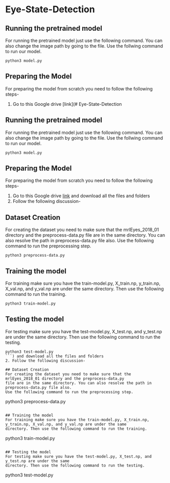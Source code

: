 # Eye-State-Detection

## Running the pretrained model
For running the pretrained model just use the following command. You can also change the image path by 
going to the file. Use the follwing command to run our model.

```
python3 model.py
```

## Preparing the Model
For preparing the model from scratch you need to follow the following steps-

1. Go to this Google drive [link](# Eye-State-Detection

## Running the pretrained model
For running the pretrained model just use the following command. You can also change the image path by 
going to the file. Use the follwing command to run our model.

```
python3 model.py
```

## Preparing the Model
For preparing the model from scratch you need to follow the following steps-

1. Go to this Google drive [link](https://drive.google.com/drive/u/3/folders/1I6t3FNLm8uSehRAcN6KbM3d-vpgRFnrQ) and download all the files and folders
2. Follow the following discussion-

## Dataset Creation
For creating the dataset you need to make sure that the mrlEyes_2018_01 directory and the preprocess-data.py 
file are in the same directory. You can also resolve the path in preprocess-data.py file also.
Use the following command to run the preprocessing step.

```
python3 preprocess-data.py
```

## Training the model
For training make sure you have the train-model.py, X_train.np, y_train.np, X_val.np, and y_val.np are under the same 
directory. Then use the following command to run the training.

```
python3 train-model.py
```

## Testing the model
For testing make sure you have the test-model.py, X_test.np, and y_test.np are under the same 
directory. Then use the following command to run the testing.

```
python3 test-model.py
```) and download all the files and folders
2. Follow the following discussion-

## Dataset Creation
For creating the dataset you need to make sure that the mrlEyes_2018_01 directory and the preprocess-data.py 
file are in the same directory. You can also resolve the path in preprocess-data.py file also.
Use the following command to run the preprocessing step.

```
python3 preprocess-data.py
```

## Training the model
For training make sure you have the train-model.py, X_train.np, y_train.np, X_val.np, and y_val.np are under the same 
directory. Then use the following command to run the training.

```
python3 train-model.py
```

## Testing the model
For testing make sure you have the test-model.py, X_test.np, and y_test.np are under the same 
directory. Then use the following command to run the testing.

```
python3 test-model.py
```
